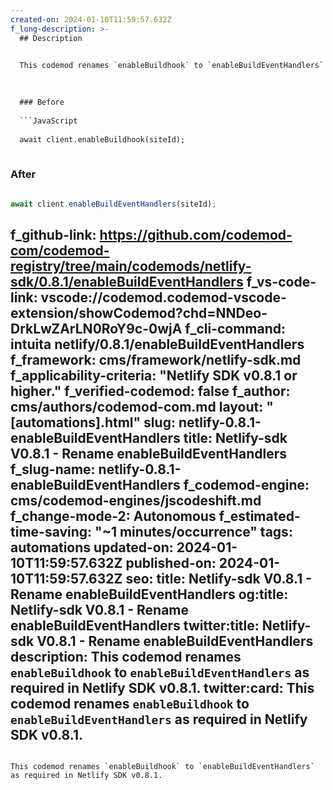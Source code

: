 ```yaml
---
created-on: 2024-01-10T11:59:57.632Z
f_long-description: >-
  ## Description
  

  This codemod renames `enableBuildhook` to `enableBuildEventHandlers` as required in Netlify SDK v0.8.1.
  

  
  ### Before
  
  ```JavaScript
  
  await client.enableBuildhook(siteId);
  
  ```
  
  ### After
  
  ```JavaScript
  
  await client.enableBuildEventHandlers(siteId);
  
  ```
f_github-link: https://github.com/codemod-com/codemod-registry/tree/main/codemods/netlify-sdk/0.8.1/enableBuildEventHandlers
f_vs-code-link: vscode://codemod.codemod-vscode-extension/showCodemod?chd=NNDeo-DrkLwZArLN0RoY9c-0wjA
f_cli-command: intuita netlify/0.8.1/enableBuildEventHandlers
f_framework: cms/framework/netlify-sdk.md
f_applicability-criteria: "Netlify SDK v0.8.1 or higher."
f_verified-codemod: false
f_author: cms/authors/codemod-com.md
layout: "[automations].html"
slug: netlify-0.8.1-enableBuildEventHandlers
title: Netlify-sdk V0.8.1 - Rename enableBuildEventHandlers
f_slug-name: netlify-0.8.1-enableBuildEventHandlers
f_codemod-engine: cms/codemod-engines/jscodeshift.md
f_change-mode-2: Autonomous
f_estimated-time-saving: "~1 minutes/occurrence"
tags: automations
updated-on: 2024-01-10T11:59:57.632Z
published-on: 2024-01-10T11:59:57.632Z
seo:
  title: Netlify-sdk V0.8.1 - Rename enableBuildEventHandlers
  og:title: Netlify-sdk V0.8.1 - Rename enableBuildEventHandlers
  twitter:title: Netlify-sdk V0.8.1 - Rename enableBuildEventHandlers
  description: This codemod renames `enableBuildhook` to `enableBuildEventHandlers` as required in Netlify SDK v0.8.1.
  twitter:card: This codemod renames `enableBuildhook` to `enableBuildEventHandlers` as required in Netlify SDK v0.8.1.
---
```

This codemod renames `enableBuildhook` to `enableBuildEventHandlers` as required in Netlify SDK v0.8.1.